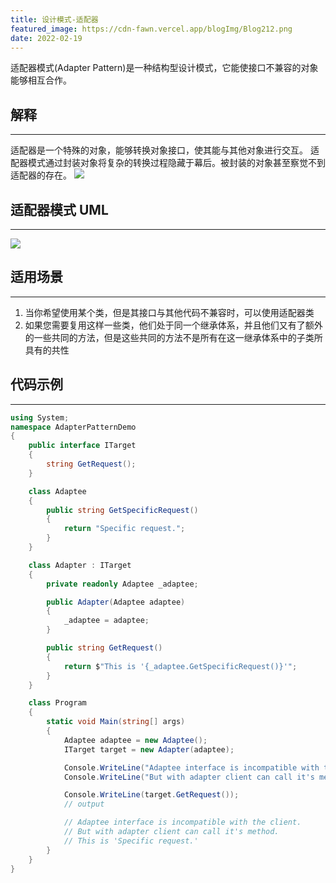 ```yaml
---
title: 设计模式-适配器
featured_image: https://cdn-fawn.vercel.app/blogImg/Blog212.png
date: 2022-02-19
---
```


适配器模式(Adapter Pattern)是一种结构型设计模式，它能使接口不兼容的对象能够相互合作。

## 解释
***  
适配器是一个特殊的对象，能够转换对象接口，使其能与其他对象进行交互。
适配器模式通过封装对象将复杂的转换过程隐藏于幕后。被封装的对象甚至察觉不到适配器的存在。 
![](https://cdn-fawn.vercel.app/contentImg/designpattern/dp6-1.png)

## 适配器模式 UML
***  
![](https://cdn-fawn.vercel.app/contentImg/designpattern/dp6-2.png)

## 适用场景
***  
1. 当你希望使用某个类，但是其接口与其他代码不兼容时，可以使用适配器类
2. 如果您需要复用这样一些类，他们处于同一个继承体系，并且他们又有了额外的一些共同的方法，但是这些共同的方法不是所有在这一继承体系中的子类所具有的共性

## 代码示例
***  
``` csharp
using System;
namespace AdapterPatternDemo 
{
    public interface ITarget
    {
        string GetRequest();
    }

    class Adaptee
    {
        public string GetSpecificRequest()
        {
            return "Specific request.";
        }
    }

    class Adapter : ITarget
    {
        private readonly Adaptee _adaptee;

        public Adapter(Adaptee adaptee)
        {
            _adaptee = adaptee;
        }

        public string GetRequest()
        {
            return $"This is '{_adaptee.GetSpecificRequest()}'";
        }
    }

    class Program
    {
        static void Main(string[] args)
        {
            Adaptee adaptee = new Adaptee();
            ITarget target = new Adapter(adaptee);

            Console.WriteLine("Adaptee interface is incompatible with the client.");
            Console.WriteLine("But with adapter client can call it's method.");

            Console.WriteLine(target.GetRequest());
            // output

            // Adaptee interface is incompatible with the client.
            // But with adapter client can call it's method.
            // This is 'Specific request.'
        }
    }
}
```